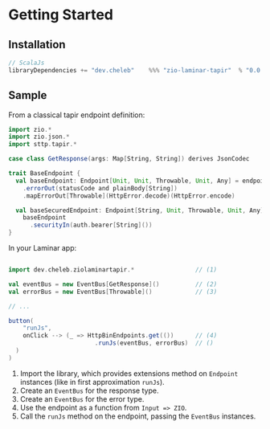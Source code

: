 # Getting Started

## Installation

```sbt
// ScalaJs
libraryDependencies += "dev.cheleb"    %%% "zio-laminar-tapir"  % "0.0.2"
```


## Sample

From a classical tapir endpoint definition:



```scala sc:nocompile
import zio.*
import zio.json.*
import sttp.tapir.*

case class GetResponse(args: Map[String, String]) derives JsonCodec

trait BaseEndpoint {
  val baseEndpoint: Endpoint[Unit, Unit, Throwable, Unit, Any] = endpoint
    .errorOut(statusCode and plainBody[String])
    .mapErrorOut[Throwable](HttpError.decode)(HttpError.encode)

  val baseSecuredEndpoint: Endpoint[String, Unit, Throwable, Unit, Any] =
    baseEndpoint
      .securityIn(auth.bearer[String]())
}

```

In your Laminar app:

```scala sc:nocompile

import dev.cheleb.ziolaminartapir.*                 // (1)

val eventBus = new EventBus[GetResponse]()          // (2)
val errorBus = new EventBus[Throwable]()            // (3)

// ...

button(
    "runJs",
    onClick --> (_ => HttpBinEndpoints.get(())      // (4)
                        .runJs(eventBus, errorBus)  // ()
  )
)
```

1. Import the library, which provides extensions method on `Endpoint` instances (like in first approximation `runJs`).
2. Create an `EventBus` for the response type.
3. Create an `EventBus` for the error type.
4. Use the endpoint as a function from `Input => ZIO`.
5. Call the `runJs` method on the endpoint, passing the `EventBus` instances.